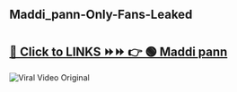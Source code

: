 
 ## Maddi_pann-Only-Fans-Leaked

# <h2><a href="https://clipsfans.com/Maddi_pann&ref=git">🔗 Click to LINKS ⏩⏩ 👉 🟢 Maddi pann </a></h2>

<a href="https://clipsfans.com/Maddi_pann&ref=git" rel="nofollow" data-target="animated-image.originalLink"><img src="https://i.ibb.co.com/xMMVF88/686577567.gif" alt="Viral Video Original" style="max-width: 100%; display: inline-block;" data-target="animated-image.originalImage"></a>
